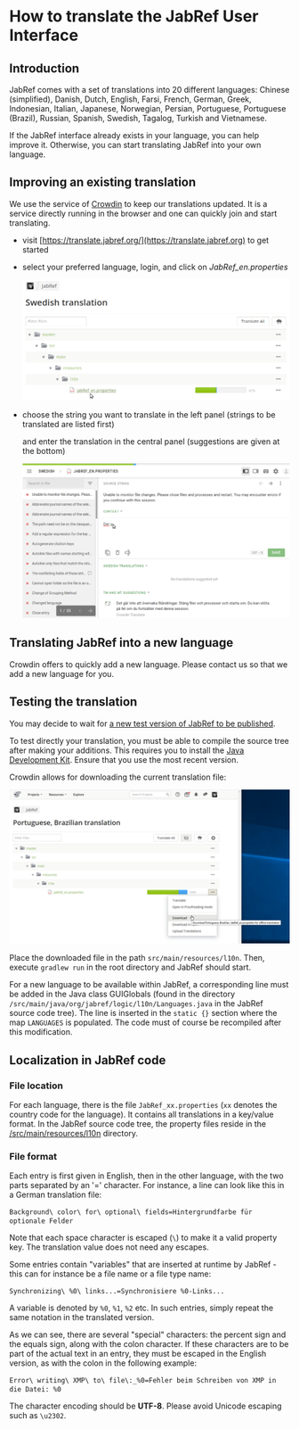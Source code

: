 # How to translate the JabRef User Interface

## Introduction

JabRef comes with a set of translations into 20 different languages: Chinese (simplified), Danish, Dutch, English, Farsi, French, German, Greek, Indonesian, Italian, Japanese, Norwegian, Persian, Portuguese, Portuguese (Brazil), Russian, Spanish, Swedish, Tagalog, Turkish and Vietnamese.

If the JabRef interface already exists in your language, you can help improve it. Otherwise, you can start translating JabRef into your own language.

## Improving an existing translation

We use the service of [Crowdin](https://translate.jabref.org) to keep our translations updated. It is a service directly running in the browser and one can quickly join and start translating.

* visit [https://translate.jabref.org/](https://translate.jabref.org) to get started
*   select your preferred language, login, and click on _JabRef\_en.properties_

    ![Screenshot of Crowdin select file page](<../.gitbook/assets/crowdin-select-file (1) (2) (2) (2).png>)
*   choose the string you want to translate in the left panel (strings to be translated are listed first)

    and enter the translation in the central panel (suggestions are given at the bottom)

    ![Screenshot of Crowdin translation page](<../.gitbook/assets/crowdin-translate (1) (1) (2).png>)

## Translating JabRef into a new language

Crowdin offers to quickly add a new language. Please contact us so that we add a new language for you.

## Testing the translation

You may decide to wait for [a new test version of JabRef to be published](https://builds.jabref.org/main/).

To test directly your translation, you must be able to compile the source tree after making your additions. This requires you to install the [Java Development Kit](http://www.oracle.com/technetwork/java/javase/downloads/index.html). Ensure that you use the most recent version.

Crowdin allows for downloading the current translation file:

![Screenshot of Crowdin download dialog](<../.gitbook/assets/crowdin-download-translation (1) (3) (3) (3) (2).png>)

Place the downloaded file in the path `src/main/resources/l10n`. Then, execute `gradlew run` in the root directory and JabRef should start.

For a new language to be available within JabRef, a corresponding line must be added in the Java class GUIGlobals (found in the directory `/src/main/java/org/jabref/logic/l10n/Languages.java` in the JabRef source code tree). The line is inserted in the `static {}` section where the map `LANGUAGES` is populated. The code must of course be recompiled after this modification.

## Localization in JabRef code

### File location

For each language, there is the file `JabRef_xx.properties` (`xx` denotes the country code for the language). It contains all translations in a key/value format. In the JabRef source code tree, the property files reside in the [/src/main/resources/l10n](https://github.com/JabRef/jabref/blob/main/src/main/resources/l10n/) directory.

### File format

Each entry is first given in English, then in the other language, with the two parts separated by an '=' character. For instance, a line can look like this in a German translation file:

```
Background\ color\ for\ optional\ fields=Hintergrundfarbe für optionale Felder
```

Note that each space character is escaped (`\`) to make it a valid property key. The translation value does not need any escapes.

Some entries contain "variables" that are inserted at runtime by JabRef - this can for instance be a file name or a file type name:

```
Synchronizing\ %0\ links...=Synchronisiere %0-Links...
```

A variable is denoted by `%0`, `%1`, `%2` etc. In such entries, simply repeat the same notation in the translated version.

As we can see, there are several "special" characters: the percent sign and the equals sign, along with the colon character. If these characters are to be part of the actual text in an entry, they must be escaped in the English version, as with the colon in the following example:

```
Error\ writing\ XMP\ to\ file\:_%0=Fehler beim Schreiben von XMP in die Datei: %0
```

The character encoding should be **UTF-8**. Please avoid Unicode escaping such as `\u2302`.
